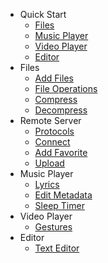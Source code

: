 <!-- docs/_sidebar.md -->
- Quick Start
  - [Files](file.md)
  - [Music Player](music-player.md)
  - [Video Player](video-player.md)
  - [Editor](editor.md)
- Files
  - [Add Files](files/add.md)
  - [File Operations](files/operations.md)
  - [Compress](files/compress.md)
  - [Decompress](files/decompress.md)
- Remote Server
  - [Protocols](remote/protocols.md)
  - [Connect](remote/connect.md)
  - [Add Favorite](remote/favorite.md)
  - [Upload](remote/upload.md)
- Music Player
  - [Lyrics](music-player/lyrics.md)
  - [Edit Metadata](music-player/edit-metadata.md)
  - [Sleep Timer](music-player/sleep-timer.md)
- Video Player
  - [Gestures](video-player/gesture.md)
- Editor
  - [Text Editor](editor/text-editor.md)